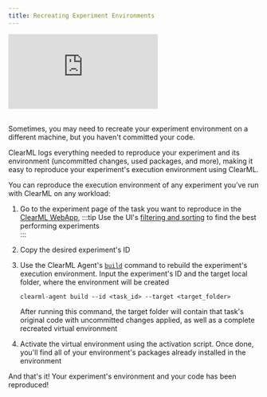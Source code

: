 ```yaml
---
title: Recreating Experiment Environments 
---
```


<div class="vid" >
<iframe style={{position: 'absolute', top: '0', left: '0', bottom: '0', right: '0', width: '100%', height: '100%'}} 
        src="https://www.youtube.com/embed/WTVrchczD34?si=2mZoMi4QdGl4MnUe" 
        title="YouTube video player" 
        frameborder="0" 
        allow="accelerometer; autoplay; clipboard-write; encrypted-media; gyroscope; picture-in-picture; fullscreen" 
        allowfullscreen>
</iframe>
</div>

<br/>

Sometimes, you may need to recreate your experiment environment on a different machine, but you haven't committed your 
code.

ClearML logs everything needed to reproduce your experiment and its environment (uncommitted changes, used packages, and 
more), making it easy to  reproduce your experiment's execution environment using ClearML.

You can reproduce the execution environment of any experiment you’ve run with ClearML on any workload:

1. Go to the experiment page of the task you want to reproduce in the [ClearML WebApp](../../webapp/webapp_overview.md), 
   :::tip
   Use the UI's [filtering and sorting](../../webapp/webapp_exp_table.md#filtering-columns) to find the best performing experiments  
   ::: 
1. Copy the desired experiment's ID
1. Use the ClearML Agent's [`build`](../../clearml_agent/clearml_agent_ref.md#build) command to rebuild the experiment's
   execution environment. Input the experiment's ID and the target local folder, where the environment will be created

   ```commandline
   clearml-agent build --id <task_id> --target <target_folder>
   ```
   After running this command, the target folder will contain that task's original code with uncommitted changes applied, 
   as well as a complete recreated virtual environment 
2. Activate the virtual environment using the activation script. Once done, you'll find all of your environment's packages 
   already installed in the environment 

And that's it! Your experiment's environment and your code has been reproduced! 